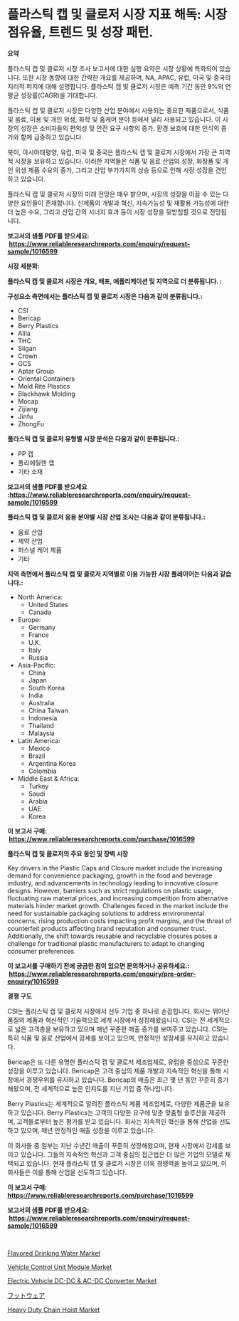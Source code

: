 <p><h1>플라스틱 캡 및 클로저 시장 지표 해독: 시장 점유율, 트렌드 및 성장 패턴.</h1></p><p><strong>요약</strong></p>
<p><p>플라스틱 캡 및 클로저 시장 조사 보고서에 대한 실행 요약은 시장 상황에 특화되어 있습니다. 또한 시장 동향에 대한 간략한 개요를 제공하며, NA, APAC, 유럽, 미국 및 중국의 지리적 퍼지에 대해 설명합니다. 플라스틱 캡 및 클로저 시장은 예측 기간 동안 9%의 연평균 성장률(CAGR)을 기대합니다.</p><p>플라스틱 캡 및 클로저 시장은 다양한 산업 분야에서 사용되는 중요한 제품으로서, 식품 및 음료, 미용 및 개인 위생, 화학 및 홈케어 분야 등에서 널리 사용되고 있습니다. 이 시장의 성장은 소비자들의 편의성 및 안전 요구 사항의 증가, 환경 보호에 대한 인식의 증가와 함께 급증하고 있습니다.</p><p>북미, 아시아태평양, 유럽, 미국 및 중국은 플라스틱 캡 및 클로저 시장에서 가장 큰 지역적 시장을 보유하고 있습니다. 이러한 지역들은 식품 및 음료 산업의 성장, 화장품 및 개인 위생 제품 수요의 증가, 그리고 산업 부가가치의 상승 등으로 인해 시장 성장을 견인하고 있습니다.</p><p>플라스틱 캡 및 클로저 시장의 미래 전망은 매우 밝으며, 시장의 성장을 이끌 수 있는 다양한 요인들이 존재합니다. 신제품의 개발과 혁신, 지속가능성 및 재활용 가능성에 대한 더 높은 수요, 그리고 산업 간의 시너지 효과 등이 시장 성장을 뒷받침할 것으로 전망됩니다.</p></p>
<p><strong>보고서의 샘플 PDF를 받으세요: &nbsp;<a href="https://www.reliableresearchreports.com/enquiry/request-sample/1016599">https://www.reliableresearchreports.com/enquiry/request-sample/1016599</a></strong></p>
<p><strong>시장 세분화:</strong></p>
<p><strong> 플라스틱 캡 및 클로저 시장은 개요, 배포, 애플리케이션 및 지역으로 더 분류됩니다. :</strong></p>
<p><strong>구성요소 측면에서는 플라스틱 캡 및 클로저 시장은 다음과 같이 분류됩니다.:</strong></p>
<p><ul><li>CSI</li><li>Bericap</li><li>Berry Plastics</li><li>Alila</li><li>THC</li><li>Silgan</li><li>Crown</li><li>GCS</li><li>Aptar Group</li><li>Oriental Containers</li><li>Mold Rite Plastics</li><li>Blackhawk Molding</li><li>Mocap</li><li>Zijiang</li><li>Jinfu</li><li>ZhongFu</li></ul></p>
<p><strong> 플라스틱 캡 및 클로저 유형별 시장 분석은 다음과 같이 분류됩니다.:</strong></p>
<p><ul><li>PP 캡</li><li>폴리에틸렌 캡</li><li>기타 소재</li></ul></p>
<p><strong>보고서의 샘플 PDF를 받으세요 :<a href="https://www.reliableresearchreports.com/enquiry/request-sample/1016599">https://www.reliableresearchreports.com/enquiry/request-sample/1016599</a></strong></p>
<p><strong> 플라스틱 캡 및 클로저 응용 분야별 시장 산업 조사는 다음과 같이 분류됩니다.:</strong></p>
<p><ul><li>음료 산업</li><li>제약 산업</li><li>퍼스널 케어 제품</li><li>기타</li></ul></p>
<p><strong>지역 측면에서 플라스틱 캡 및 클로저 지역별로 이용 가능한 시장 플레이어는 다음과 같습니다.:</strong></p>
<p><ul>
    <li>
        North America:
        <ul>
            <li>United States</li>
            <li>Canada</li>
        </ul>
    </li>
    <li>
        Europe:
        <ul>
            <li>Germany</li>
            <li>France</li>
            <li>U.K.</li>
            <li>Italy</li>
            <li>Russia</li>
        </ul>
    </li>
    <li>
        Asia-Pacific:
        <ul>
            <li>China</li>
            <li>Japan</li>
            <li>South Korea</li>
            <li>India</li>
            <li>Australia</li>
            <li>China Taiwan</li>
            <li>Indonesia</li>
            <li>Thailand</li>
            <li>Malaysia</li>
        </ul>
    </li>
    <li>
        Latin America:
        <ul>
            <li>Mexico</li>
            <li>Brazil</li>
            <li>Argentina Korea</li>
            <li>Colombia</li>
        </ul>
    </li>
    <li>
        Middle East & Africa:
        <ul>
            <li>Turkey</li>
            <li>Saudi</li>
            <li>Arabia</li>
            <li>UAE</li>
            <li>Korea</li>
        </ul>
    </li>
    </ul></p>
<p><strong>이 보고서 구매: &nbsp;<a href="https://www.reliableresearchreports.com/purchase/1016599">https://www.reliableresearchreports.com/purchase/1016599</a></strong></p>
<p><strong>플라스틱 캡 및 클로저의 주요 동인 및 장벽 시장</strong></p>
<p><p>Key drivers in the Plastic Caps and Closure market include the increasing demand for convenience packaging, growth in the food and beverage industry, and advancements in technology leading to innovative closure designs. However, barriers such as strict regulations on plastic usage, fluctuating raw material prices, and increasing competition from alternative materials hinder market growth. Challenges faced in the market include the need for sustainable packaging solutions to address environmental concerns, rising production costs impacting profit margins, and the threat of counterfeit products affecting brand reputation and consumer trust. Additionally, the shift towards reusable and recyclable closures poses a challenge for traditional plastic manufacturers to adapt to changing consumer preferences.</p></p>
<p><strong>이 보고서를 구매하기 전에 궁금한 점이 있으면 문의하거나 공유하세요.: &nbsp;<a href="https://www.reliableresearchreports.com/enquiry/pre-order-enquiry/1016599">https://www.reliableresearchreports.com/enquiry/pre-order-enquiry/1016599</a></strong></p>
<p><strong>경쟁 구도</strong></p>
<p><p>CSI는 플라스틱 캡 및 클로저 시장에서 선두 기업 중 하나로 손꼽힙니다. 회사는 뛰어난 품질의 제품과 혁신적인 기술력으로 세계 시장에서 성장해왔습니다. CSI는 전 세계적으로 넓은 고객층을 보유하고 있으며 매년 꾸준한 매출 증가를 보여주고 있습니다. CSI는 특히 식품 및 음료 산업에서 강세를 보이고 있으며, 안정적인 성장세를 유지하고 있습니다.</p><p>Bericap은 또 다른 유명한 플라스틱 캡 및 클로저 제조업체로, 유럽을 중심으로 꾸준한 성장을 이루고 있습니다. Bericap은 고객 중심의 제품 개발과 지속적인 혁신을 통해 시장에서 경쟁우위를 유지하고 있습니다. Bericap의 매출은 최근 몇 년 동안 꾸준히 증가해왔으며, 전 세계적으로 높은 인지도를 지닌 기업 중 하나입니다.</p><p>Berry Plastics는 세계적으로 알려진 플라스틱 제품 제조업체로, 다양한 제품군을 보유하고 있습니다. Berry Plastics는 고객의 다양한 요구에 맞춘 맞춤형 솔루션을 제공하며, 고객들로부터 높은 평가를 받고 있습니다. 회사는 지속적인 혁신을 통해 산업을 선도하고 있으며, 매년 안정적인 매출 성장을 이루고 있습니다.</p><p>이 회사들 중 일부는 지난 수년간 매출이 꾸준히 성장해왔으며, 현재 시장에서 강세를 보이고 있습니다. 그들의 지속적인 혁신과 고객 중심의 접근법은 더 많은 기업의 모델로 채택되고 있습니다. 현재 플라스틱 캡 및 클로저 시장은 더욱 경쟁력을 높이고 있으며, 이 회사들은 이를 통해 산업을 선도하고 있습니다.</p></p>
<p><strong>이 보고서 구매: &nbsp; <a href="https://www.reliableresearchreports.com/purchase/1016599">https://www.reliableresearchreports.com/purchase/1016599</a></strong></p>
<p><strong>보고서의 샘플 PDF를 받으세요: &nbsp;<a href="https://www.reliableresearchreports.com/enquiry/request-sample/1016599">https://www.reliableresearchreports.com/enquiry/request-sample/1016599</a></strong><strong></strong></p>
<p>&nbsp;</p>
<p><p><a href="https://github.com/juniordelafrance/Market-Research-Report-List-2/blob/main/flavored-drinking-water-market.md">Flavored Drinking Water Market</a></p><p><a href="https://issuu.com/reportprime-2/docs/vehicle-control-unit-module-market-size-2030.pptx">Vehicle Control Unit Module Market</a></p><p><a href="https://issuu.com/reportprime-2/docs/electric-vehicle-dc-dc-ac-dc-converter-market-size">Electric Vehicle DC-DC & AC-DC Converter Market</a></p><p><a href="https://github.com/nxboeu02965442/Market-Research-Report-List-1/blob/main/419661017201.md">フットウェア</a></p><p><a href="https://view.publitas.com/reportprime-1/heavy-duty-chain-hoist-market-provides-a-comprehensive-analysis-including-a-macro-overview-of-the-market-as-well-as-micro-details-such-as-market-size-and-competitive-landscape/">Heavy Duty Chain Hoist Market</a></p></p>
